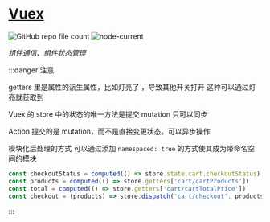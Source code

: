 # [Vuex](https://next.vuex.vuejs.org/zh/) 

![GitHub repo file count](https://img.shields.io/github/directory-file-count/zbsilent/GitBook?color=brightgreen&logoColor=brightgreen)
![node-current](https://img.shields.io/node/v/webpack)

_组件通信、组件状态管理_


:::danger 注意

getters 里是属性的派生属性，比如灯亮了 ，导致其他开关打开 这种可以通过灯亮就获取到  

Vuex 的 store 中的状态的唯一方法是提交 mutation 只可以同步

Action 提交的是 mutation，而不是直接变更状态。可以异步操作

模块化后处理的方式 可以通过添加 `namespaced: true` 的方式使其成为带命名空间的模块

```js
const checkoutStatus = computed(() => store.state.cart.checkoutStatus)
const products = computed(() => store.getters['cart/cartProducts'])
const total = computed(() => store.getters['cart/cartTotalPrice'])
const checkout = (products) => store.dispatch('cart/checkout', products)
```

:::